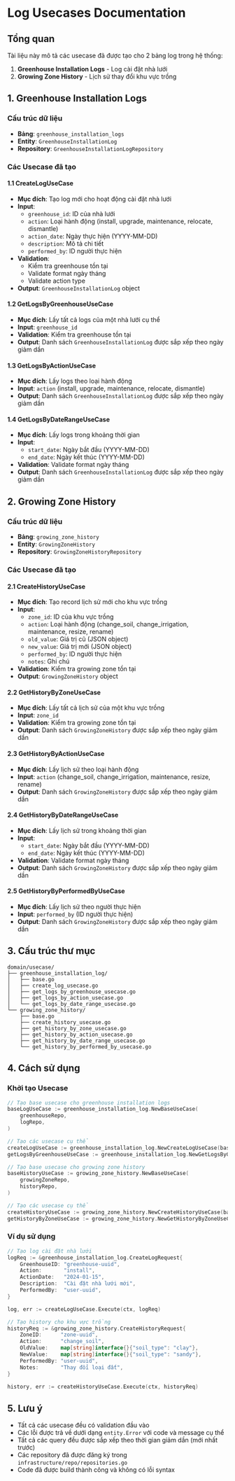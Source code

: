# Log Usecases Documentation

## Tổng quan

Tài liệu này mô tả các usecase đã được tạo cho 2 bảng log trong hệ thống:
1. **Greenhouse Installation Logs** - Log cài đặt nhà lưới
2. **Growing Zone History** - Lịch sử thay đổi khu vực trồng

## 1. Greenhouse Installation Logs

### Cấu trúc dữ liệu
- **Bảng**: `greenhouse_installation_logs`
- **Entity**: `GreenhouseInstallationLog`
- **Repository**: `GreenhouseInstallationLogRepository`

### Các Usecase đã tạo

#### 1.1 CreateLogUseCase
- **Mục đích**: Tạo log mới cho hoạt động cài đặt nhà lưới
- **Input**: 
  - `greenhouse_id`: ID của nhà lưới
  - `action`: Loại hành động (install, upgrade, maintenance, relocate, dismantle)
  - `action_date`: Ngày thực hiện (YYYY-MM-DD)
  - `description`: Mô tả chi tiết
  - `performed_by`: ID người thực hiện
- **Validation**: 
  - Kiểm tra greenhouse tồn tại
  - Validate format ngày tháng
  - Validate action type
- **Output**: `GreenhouseInstallationLog` object

#### 1.2 GetLogsByGreenhouseUseCase
- **Mục đích**: Lấy tất cả logs của một nhà lưới cụ thể
- **Input**: `greenhouse_id`
- **Validation**: Kiểm tra greenhouse tồn tại
- **Output**: Danh sách `GreenhouseInstallationLog` được sắp xếp theo ngày giảm dần

#### 1.3 GetLogsByActionUseCase
- **Mục đích**: Lấy logs theo loại hành động
- **Input**: `action` (install, upgrade, maintenance, relocate, dismantle)
- **Output**: Danh sách `GreenhouseInstallationLog` được sắp xếp theo ngày giảm dần

#### 1.4 GetLogsByDateRangeUseCase
- **Mục đích**: Lấy logs trong khoảng thời gian
- **Input**: 
  - `start_date`: Ngày bắt đầu (YYYY-MM-DD)
  - `end_date`: Ngày kết thúc (YYYY-MM-DD)
- **Validation**: Validate format ngày tháng
- **Output**: Danh sách `GreenhouseInstallationLog` được sắp xếp theo ngày giảm dần

## 2. Growing Zone History

### Cấu trúc dữ liệu
- **Bảng**: `growing_zone_history`
- **Entity**: `GrowingZoneHistory`
- **Repository**: `GrowingZoneHistoryRepository`

### Các Usecase đã tạo

#### 2.1 CreateHistoryUseCase
- **Mục đích**: Tạo record lịch sử mới cho khu vực trồng
- **Input**:
  - `zone_id`: ID của khu vực trồng
  - `action`: Loại hành động (change_soil, change_irrigation, maintenance, resize, rename)
  - `old_value`: Giá trị cũ (JSON object)
  - `new_value`: Giá trị mới (JSON object)
  - `performed_by`: ID người thực hiện
  - `notes`: Ghi chú
- **Validation**: Kiểm tra growing zone tồn tại
- **Output**: `GrowingZoneHistory` object

#### 2.2 GetHistoryByZoneUseCase
- **Mục đích**: Lấy tất cả lịch sử của một khu vực trồng
- **Input**: `zone_id`
- **Validation**: Kiểm tra growing zone tồn tại
- **Output**: Danh sách `GrowingZoneHistory` được sắp xếp theo ngày giảm dần

#### 2.3 GetHistoryByActionUseCase
- **Mục đích**: Lấy lịch sử theo loại hành động
- **Input**: `action` (change_soil, change_irrigation, maintenance, resize, rename)
- **Output**: Danh sách `GrowingZoneHistory` được sắp xếp theo ngày giảm dần

#### 2.4 GetHistoryByDateRangeUseCase
- **Mục đích**: Lấy lịch sử trong khoảng thời gian
- **Input**:
  - `start_date`: Ngày bắt đầu (YYYY-MM-DD)
  - `end_date`: Ngày kết thúc (YYYY-MM-DD)
- **Validation**: Validate format ngày tháng
- **Output**: Danh sách `GrowingZoneHistory` được sắp xếp theo ngày giảm dần

#### 2.5 GetHistoryByPerformedByUseCase
- **Mục đích**: Lấy lịch sử theo người thực hiện
- **Input**: `performed_by` (ID người thực hiện)
- **Output**: Danh sách `GrowingZoneHistory` được sắp xếp theo ngày giảm dần

## 3. Cấu trúc thư mục

```
domain/usecase/
├── greenhouse_installation_log/
│   ├── base.go
│   ├── create_log_usecase.go
│   ├── get_logs_by_greenhouse_usecase.go
│   ├── get_logs_by_action_usecase.go
│   └── get_logs_by_date_range_usecase.go
└── growing_zone_history/
    ├── base.go
    ├── create_history_usecase.go
    ├── get_history_by_zone_usecase.go
    ├── get_history_by_action_usecase.go
    ├── get_history_by_date_range_usecase.go
    └── get_history_by_performed_by_usecase.go
```

## 4. Cách sử dụng

### Khởi tạo Usecase

```go
// Tạo base usecase cho greenhouse installation logs
baseLogUseCase := greenhouse_installation_log.NewBaseUseCase(
    greenhouseRepo,
    logRepo,
)

// Tạo các usecase cụ thể
createLogUseCase := greenhouse_installation_log.NewCreateLogUseCase(baseLogUseCase)
getLogsByGreenhouseUseCase := greenhouse_installation_log.NewGetLogsByGreenhouseUseCase(baseLogUseCase)

// Tạo base usecase cho growing zone history
baseHistoryUseCase := growing_zone_history.NewBaseUseCase(
    growingZoneRepo,
    historyRepo,
)

// Tạo các usecase cụ thể
createHistoryUseCase := growing_zone_history.NewCreateHistoryUseCase(baseHistoryUseCase)
getHistoryByZoneUseCase := growing_zone_history.NewGetHistoryByZoneUseCase(baseHistoryUseCase)
```

### Ví dụ sử dụng

```go
// Tạo log cài đặt nhà lưới
logReq := &greenhouse_installation_log.CreateLogRequest{
    GreenhouseID: "greenhouse-uuid",
    Action:       "install",
    ActionDate:   "2024-01-15",
    Description:  "Cài đặt nhà lưới mới",
    PerformedBy:  "user-uuid",
}

log, err := createLogUseCase.Execute(ctx, logReq)

// Tạo history cho khu vực trồng
historyReq := &growing_zone_history.CreateHistoryRequest{
    ZoneID:      "zone-uuid",
    Action:      "change_soil",
    OldValue:    map[string]interface{}{"soil_type": "clay"},
    NewValue:    map[string]interface{}{"soil_type": "sandy"},
    PerformedBy: "user-uuid",
    Notes:       "Thay đổi loại đất",
}

history, err := createHistoryUseCase.Execute(ctx, historyReq)
```

## 5. Lưu ý

- Tất cả các usecase đều có validation đầu vào
- Các lỗi được trả về dưới dạng `entity.Error` với code và message cụ thể
- Tất cả các query đều được sắp xếp theo thời gian giảm dần (mới nhất trước)
- Các repository đã được đăng ký trong `infrastructure/repo/repositories.go`
- Code đã được build thành công và không có lỗi syntax
